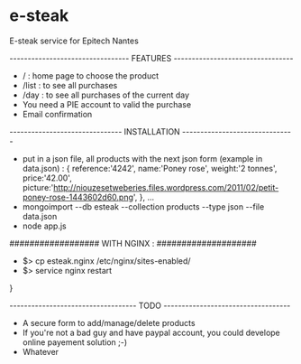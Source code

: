 e-steak
=======

E-steak service for Epitech Nantes

--------------------------------- FEATURES ---------------------------------
- / : home page to choose the product
- /list : to see all purchases
- /day : to see all purchases of the current day
- You need a PIE account to valid the purchase
- Email confirmation



------------------------------- INSTALLATION -------------------------------
- put in a json file, all products with the next json form (example in data.json) :
      {
	reference:'4242',
	name:'Poney rose',
	weight:'2 tonnes',
	price:'42.00',
	picture:'http://niouzesetweberies.files.wordpress.com/2011/02/petit-poney-rose-1443602d60.png',
      },
      ...
- mongoimport --db esteak --collection products --type json --file data.json
- node app.js

################## WITH NGINX : ####################
- $> cp esteak.nginx /etc/nginx/sites-enabled/
- $> service nginx restart

}




----------------------------------- TODO -----------------------------------
- A secure form to add/manage/delete products
- If you're not a bad guy and have paypal account, you could develope online payement solution ;-)
- Whatever
